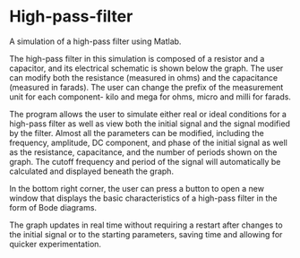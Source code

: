 # High-pass-filter
A simulation of a high-pass filter using Matlab.

The high-pass filter in this simulation is composed of a resistor and a capacitor, and its electrical schematic is shown below the graph. The user can modify both the resistance (measured in ohms) and the capacitance (measured in farads). The user can change the prefix of the measurement unit for each component- kilo and mega for ohms, micro and milli for farads.

The program allows the user to simulate either real or ideal conditions for a high-pass filter as well as view both the initial signal and the signal modified by the filter. Almost all the parameters can be modified, including the frequency, amplitude, DC component, and phase of the initial signal as well as the resistance, capacitance, and the number of periods shown on the graph. The cutoff frequency and period of the signal will automatically be calculated and displayed beneath the graph.

In the bottom right corner, the user can press a button to open a new window that displays the basic characteristics of a high-pass filter in the form of Bode diagrams.

The graph updates in real time without requiring a restart after changes to the initial signal or to the starting parameters, saving time and allowing for quicker experimentation.

